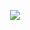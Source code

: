 <p align="center">
  <a href="https://skillicons.dev">
    <img src="https://skillicons.dev/icons?i=cs,java,js,html,css,git,unity" />
  </a>
</p>
